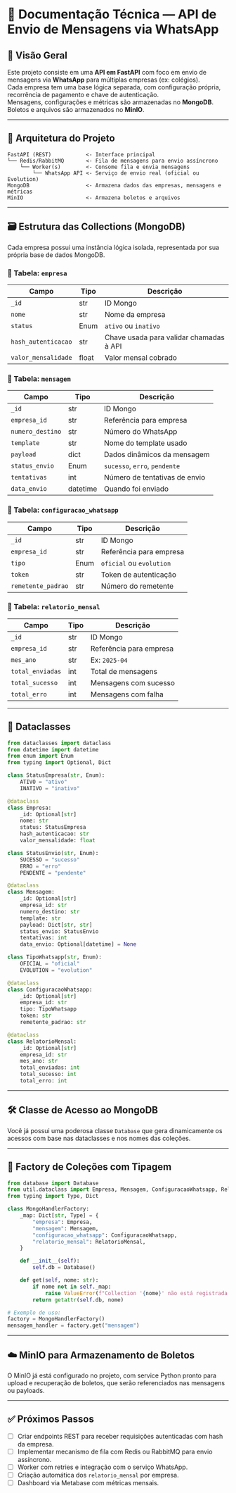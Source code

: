 
# 📘 Documentação Técnica — API de Envio de Mensagens via WhatsApp

## 📌 Visão Geral

Este projeto consiste em uma **API em FastAPI** com foco em envio de mensagens via **WhatsApp** para múltiplas empresas (ex: colégios).  
Cada empresa tem uma base lógica separada, com configuração própria, recorrência de pagamento e chave de autenticação.  
Mensagens, configurações e métricas são armazenadas no **MongoDB**. Boletos e arquivos são armazenados no **MinIO**.

---

## 🧱 Arquitetura do Projeto

```text
FastAPI (REST)           <- Interface principal
└── Redis/RabbitMQ       <- Fila de mensagens para envio assíncrono
    └── Worker(s)        <- Consome fila e envia mensagens
        └── WhatsApp API <- Serviço de envio real (oficial ou Evolution)
MongoDB                  <- Armazena dados das empresas, mensagens e métricas
MinIO                    <- Armazena boletos e arquivos
```

---

## 🗃️ Estrutura das Collections (MongoDB)

Cada empresa possui uma instância lógica isolada, representada por sua própria base de dados MongoDB.

### 🔹 Tabela: `empresa`

| Campo             | Tipo     | Descrição |
|------------------|----------|-----------|
| `_id`            | str      | ID Mongo |
| `nome`           | str      | Nome da empresa |
| `status`         | Enum     | `ativo` ou `inativo` |
| `hash_autenticacao` | str  | Chave usada para validar chamadas à API |
| `valor_mensalidade` | float | Valor mensal cobrado |

### 🔹 Tabela: `mensagem`

| Campo           | Tipo     | Descrição |
|----------------|----------|-----------|
| `_id`          | str      | ID Mongo |
| `empresa_id`   | str      | Referência para empresa |
| `numero_destino` | str    | Número do WhatsApp |
| `template`     | str      | Nome do template usado |
| `payload`      | dict     | Dados dinâmicos da mensagem |
| `status_envio` | Enum     | `sucesso`, `erro`, `pendente` |
| `tentativas`   | int      | Número de tentativas de envio |
| `data_envio`   | datetime | Quando foi enviado |

### 🔹 Tabela: `configuracao_whatsapp`

| Campo              | Tipo     | Descrição |
|-------------------|----------|-----------|
| `_id`             | str      | ID Mongo |
| `empresa_id`      | str      | Referência para empresa |
| `tipo`            | Enum     | `oficial` ou `evolution` |
| `token`           | str      | Token de autenticação |
| `remetente_padrao` | str     | Número do remetente |

### 🔹 Tabela: `relatorio_mensal`

| Campo         | Tipo     | Descrição |
|---------------|----------|-----------|
| `_id`        | str      | ID Mongo |
| `empresa_id` | str      | Referência para empresa |
| `mes_ano`    | str      | Ex: `2025-04` |
| `total_enviadas` | int  | Total de mensagens |
| `total_sucesso`  | int  | Mensagens com sucesso |
| `total_erro`     | int  | Mensagens com falha |

---

## 🧾 Dataclasses

```python
from dataclasses import dataclass
from datetime import datetime
from enum import Enum
from typing import Optional, Dict

class StatusEmpresa(str, Enum):
    ATIVO = "ativo"
    INATIVO = "inativo"

@dataclass
class Empresa:
    _id: Optional[str]
    nome: str
    status: StatusEmpresa
    hash_autenticacao: str
    valor_mensalidade: float

class StatusEnvio(str, Enum):
    SUCESSO = "sucesso"
    ERRO = "erro"
    PENDENTE = "pendente"

@dataclass
class Mensagem:
    _id: Optional[str]
    empresa_id: str
    numero_destino: str
    template: str
    payload: Dict[str, str]
    status_envio: StatusEnvio
    tentativas: int
    data_envio: Optional[datetime] = None

class TipoWhatsapp(str, Enum):
    OFICIAL = "oficial"
    EVOLUTION = "evolution"

@dataclass
class ConfiguracaoWhatsapp:
    _id: Optional[str]
    empresa_id: str
    tipo: TipoWhatsapp
    token: str
    remetente_padrao: str

@dataclass
class RelatorioMensal:
    _id: Optional[str]
    empresa_id: str
    mes_ano: str
    total_enviadas: int
    total_sucesso: int
    total_erro: int
```

---

## 🛠️ Classe de Acesso ao MongoDB

Você já possui uma poderosa classe `Database` que gera dinamicamente os acessos com base nas dataclasses e nos nomes das coleções.

---

## 🧪 Factory de Coleções com Tipagem

```python
from database import Database
from util.dataclass import Empresa, Mensagem, ConfiguracaoWhatsapp, RelatorioMensal
from typing import Type, Dict

class MongoHandlerFactory:
    _map: Dict[str, Type] = {
        "empresa": Empresa,
        "mensagem": Mensagem,
        "configuracao_whatsapp": ConfiguracaoWhatsapp,
        "relatorio_mensal": RelatorioMensal,
    }

    def __init__(self):
        self.db = Database()

    def get(self, nome: str):
        if nome not in self._map:
            raise ValueError(f"Collection '{nome}' não está registrada.")
        return getattr(self.db, nome)

# Exemplo de uso:
factory = MongoHandlerFactory()
mensagem_handler = factory.get("mensagem")
```

---

## ☁️ MinIO para Armazenamento de Boletos

O MinIO já está configurado no projeto, com service Python pronto para upload e recuperação de boletos, que serão referenciados nas mensagens ou payloads.

---

## ✅ Próximos Passos

- [ ] Criar endpoints REST para receber requisições autenticadas com hash da empresa.
- [ ] Implementar mecanismo de fila com Redis ou RabbitMQ para envio assíncrono.
- [ ] Worker com retries e integração com o serviço WhatsApp.
- [ ] Criação automática dos `relatorio_mensal` por empresa.
- [ ] Dashboard via Metabase com métricas mensais.
